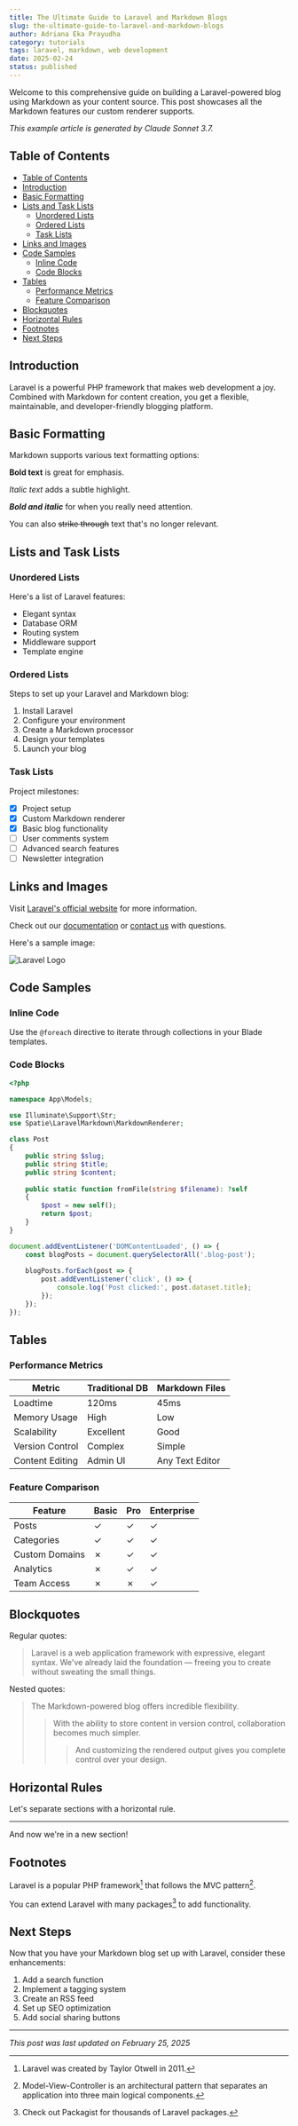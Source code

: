 ```yaml
---
title: The Ultimate Guide to Laravel and Markdown Blogs
slug: the-ultimate-guide-to-laravel-and-markdown-blogs
author: Adriana Eka Prayudha
category: tutorials
tags: laravel, markdown, web development
date: 2025-02-24
status: published
---
```


Welcome to this comprehensive guide on building a Laravel-powered blog using Markdown as your content source. This post showcases all the Markdown features our custom renderer supports.

*This example article is generated by Claude Sonnet 3.7.*

## Table of Contents

- [Table of Contents](#table-of-contents)
- [Introduction](#introduction)
- [Basic Formatting](#basic-formatting)
- [Lists and Task Lists](#lists-and-task-lists)
  - [Unordered Lists](#unordered-lists)
  - [Ordered Lists](#ordered-lists)
  - [Task Lists](#task-lists)
- [Links and Images](#links-and-images)
- [Code Samples](#code-samples)
  - [Inline Code](#inline-code)
  - [Code Blocks](#code-blocks)
- [Tables](#tables)
  - [Performance Metrics](#performance-metrics)
  - [Feature Comparison](#feature-comparison)
- [Blockquotes](#blockquotes)
- [Horizontal Rules](#horizontal-rules)
- [Footnotes](#footnotes)
- [Next Steps](#next-steps)

## Introduction

Laravel is a powerful PHP framework that makes web development a joy. Combined with Markdown for content creation, you get a flexible, maintainable, and developer-friendly blogging platform.

## Basic Formatting

Markdown supports various text formatting options:

**Bold text** is great for emphasis.

*Italic text* adds a subtle highlight.

***Bold and italic*** for when you really need attention.

You can also ~~strike through~~ text that's no longer relevant.

## Lists and Task Lists

### Unordered Lists

Here's a list of Laravel features:
- Elegant syntax
- Database ORM
- Routing system
- Middleware support
- Template engine

### Ordered Lists

Steps to set up your Laravel and Markdown blog:
1. Install Laravel
2. Configure your environment
3. Create a Markdown processor
4. Design your templates
5. Launch your blog

### Task Lists

Project milestones:
- [x] Project setup
- [x] Custom Markdown renderer
- [x] Basic blog functionality
- [ ] User comments system
- [ ] Advanced search features
- [ ] Newsletter integration

## Links and Images

Visit [Laravel's official website](https://laravel.com) for more information.

Check out our [documentation](/docs) or [contact us](/contact) with questions.

Here's a sample image:

![Laravel Logo](images/laravel-logo.png)

## Code Samples

### Inline Code

Use the `@foreach` directive to iterate through collections in your Blade templates.

### Code Blocks

```php
<?php

namespace App\Models;

use Illuminate\Support\Str;
use Spatie\LaravelMarkdown\MarkdownRenderer;

class Post
{
    public string $slug;
    public string $title;
    public string $content;
    
    public static function fromFile(string $filename): ?self
    {
        $post = new self();
        return $post;
    }
}
```

```javascript
document.addEventListener('DOMContentLoaded', () => {
    const blogPosts = document.querySelectorAll('.blog-post');
    
    blogPosts.forEach(post => {
        post.addEventListener('click', () => {
            console.log('Post clicked:', post.dataset.title);
        });
    });
});
```

## Tables

### Performance Metrics

<table>
<thead>
  <tr>
    <th class="width-auto">Metric</th>
    <th class="width-min">Traditional DB</th>
    <th class="width-min">Markdown Files</th>
  </tr>
</thead>
<tbody>
  <tr>
    <td>Loadtime</td>
    <td>120ms</td>
    <td>45ms</td>
  </tr>
  <tr>
    <td>Memory Usage</td>
    <td>High</td>
    <td>Low</td>
  </tr>
  <tr>
    <td>Scalability</td>
    <td>Excellent</td>
    <td>Good</td>
  </tr>
  <tr>
    <td>Version Control</td>
    <td>Complex</td>
    <td>Simple</td>
  </tr>
  <tr>
    <td>Content Editing</td>
    <td>Admin UI</td>
    <td>Any Text Editor</td>
  </tr>
</tbody>
</table>

### Feature Comparison

<table>
<thead>
  <tr>
    <th class="width-auto">Feature</th>
    <th class="width-min">Basic</th>
    <th class="width-min">Pro</th>
    <th class="width-min">Enterprise</th>
  </tr>
</thead>
<tbody>
  <tr>
    <td>Posts</td>
    <td>✓</td>
    <td>✓</td>
    <td>✓</td>
  </tr>
  <tr>
    <td>Categories</td>
    <td>✓</td>
    <td>✓</td>
    <td>✓</td>
  </tr>
  <tr>
    <td>Custom Domains</td>
    <td>✗</td>
    <td>✓</td>
    <td>✓</td>
  </tr>
  <tr>
    <td>Analytics</td>
    <td>✗</td>
    <td>✓</td>
    <td>✓</td>
  </tr>
  <tr>
    <td>Team Access</td>
    <td>✗</td>
    <td>✗</td>
    <td>✓</td>
  </tr>
</tbody>
</table>

## Blockquotes

Regular quotes:

> Laravel is a web application framework with expressive, elegant syntax. We've already laid the foundation — freeing you to create without sweating the small things.

Nested quotes:

> The Markdown-powered blog offers incredible flexibility.
>
> > With the ability to store content in version control, collaboration becomes much simpler.
> >
> > > And customizing the rendered output gives you complete control over your design.

## Horizontal Rules

Let's separate sections with a horizontal rule.

---

And now we're in a new section!

## Footnotes

Laravel is a popular PHP framework[^1] that follows the MVC pattern[^2].

You can extend Laravel with many packages[^3] to add functionality.

[^1]: Laravel was created by Taylor Otwell in 2011.
[^2]: Model-View-Controller is an architectural pattern that separates an application into three main logical components.
[^3]: Check out Packagist for thousands of Laravel packages.

## Next Steps

Now that you have your Markdown blog set up with Laravel, consider these enhancements:

1. Add a search function
2. Implement a tagging system
3. Create an RSS feed
4. Set up SEO optimization
5. Add social sharing buttons

---

*This post was last updated on February 25, 2025*
